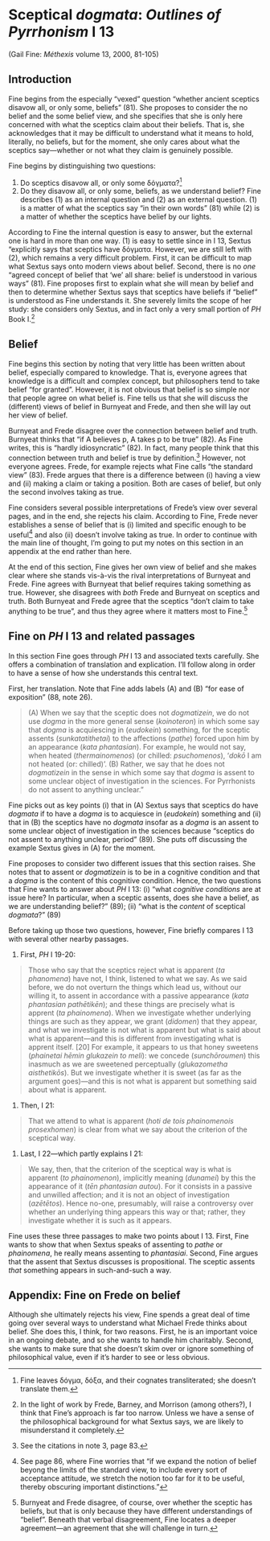 # Sceptical *dogmata*: *Outlines of Pyrrhonism* I 13
(Gail Fine: *Méthexis* volume 13, 2000, 81-105)

## Introduction

Fine begins from the especially “vexed” question “whether ancient sceptics disavow all, or only some, beliefs” (81). She proposes to consider the no belief and the some belief view, and she specifies that she is only here concerned with what the sceptics claim about their beliefs. That is, she acknowledges that it may be difficult to understand what it means to hold, literally, no beliefs, but for the moment, she only cares about what the sceptics say—whether or not what they claim is genuinely possible.

Fine begins by distinguishing two questions:
1. Do sceptics disavow all, or only some δόγματα?[^1]
1. Do they disavow all, or only some, beliefs, as we understand belief?
Fine describes (1) as an internal question and (2) as an external question. (1) is a matter of what the sceptics say “in their own words” (81) while (2) is a matter of whether the sceptics have belief by our lights.

According to Fine the internal question is easy to answer, but the external one is hard in more than one way. (1) is easy to settle since in I 13, Sextus “explicitly says that sceptics have δόγματα. However, we are still left with (2), which remains a very difficult problem. First, it can be difficult to map what Sextus says onto modern views about belief. Second, there is no *one* “agreed concept of belief that ‘we’ all share: belief is understood in various ways” (81). Fine proposes first to explain what she will mean by belief and then to determine whether Sextus says that sceptics have beliefs if “belief” is understood as Fine understands it. She severely limits the scope of her study: she considers only Sextus, and in fact only a very small portion of *PH* Book I.[^2]

## Belief

Fine begins this section by noting that very little has been written about belief, especially compared to knowledge. That is, everyone agrees that knowledge is a difficult and complex concept, but philosophers tend to take belief “for granted”. However, it is not obvious that belief is so simple nor that people agree on what belief is. Fine tells us that she will discuss the (different) views of belief in Burnyeat and Frede, and then she will lay out her view of belief.

Burnyeat and Frede disagree over the connection between belief and truth. Burnyeat thinks that “if A believes p, A takes p to be true” (82). As Fine writes, this is “hardly idiosyncratic” (82). In fact, many people think that this connection between truth and belief is true by definition.[^3] However, not everyone agrees. Frede, for example rejects what Fine calls “the standard view” (83). Frede argues that there is a difference between (i) having a view and (ii) making a claim or taking a position. Both are cases of belief, but only the second involves taking as true.

Fine considers several possible interpretations of Frede’s view over several pages, and in the end, she rejects his claim. According to Fine, Frede never establishes a sense of belief that is (i) limited and specific enough to be useful[^4] and also (ii) doesn’t involve taking as true. In order to continue with the main line of thought, I’m going to put my notes on this section in an appendix at the end rather than here.

At the end of this section, Fine gives her own view of belief and she makes clear where she stands vis-à-vis the rival interpretations of Burnyeat and Frede. Fine agrees with Burnyeat that belief requires taking something as true. However, she disagrees with *both* Frede and Burnyeat on sceptics and truth. Both Burnyeat and Frede agree that the sceptics “don’t claim to take anything to be true”, and thus they agree where it matters most to Fine.[^5]

## Fine on *PH* I 13 and related passages

In this section Fine goes through *PH* I 13 and associated texts carefully. She offers a combination of translation and explication. I’ll follow along in order to have a sense of how she understands this central text.

First, her translation. Note that Fine adds labels (A) and (B) “for ease of exposition” (88, note 26).

> (A) When we say that the sceptic does not *dogmatizein*, we do not use *dogma* in the more general sense (*koinoteron*) in which some say that *dogma* is acquiescing in (*eudokein*) something, for the sceptic assents (*sunkatatithetai*) to the affections (*pathe*) forced upon him by an appearance (*kata phantasian*). For example, he would not say, when heated (*thermainomenos*) (or chilled: *psuchomenos*), ‘*dokō* I am not heated (or: chilled)’. (B) Rather, we say that he does not *dogmatizein* in the sense in which some say that *dogma* is assent to some unclear object of investigation in the sciences. For Pyrrhonists do not assent to anything unclear.”

Fine picks out as key points (i) that in (A) Sextus says that sceptics do have *dogmata* if to have a *dogma* is to acquiesce in (*eudokein*) something and (ii) that in (B) the sceptics have no *dogmata* insofar as a *dogma* is an assent to some unclear object of investigation in the sciences because “sceptics do not assent to anything unclear, period” (89). She puts off discussing the example Sextus gives in (A) for the moment.

Fine proposes to consider two different issues that this section raises. She notes that to assent or *dogmatizein* is to be in a cognitive condition and that a *dogma* is the content of this cognitive condition. Hence, the two questions that Fine wants to answer about *PH* I 13: (i) “what *cognitive conditions* are at issue here? In particular, when a sceptic assents, does she have a belief, as we are understanding belief?” (89); (ii) “what is the *content* of sceptical *dogmata*?” (89)

Before taking up those two questions, however, Fine briefly compares I 13 with several other nearby passages.
1. First, *PH* I 19-20:
> Those who say that the sceptics reject what is apparent (*ta phanomena*) have not, I think, listened to what we say. As we said before, we do not overturn the things which lead us, without our willing it, to assent in accordance with a passive appearance (*kata phantasian pathētikēn*); and these things are precisely what is apprent (*ta phainomena*). When we investigate whether underlying things are such as they appear, we grant (*didomen*) that they appear, and what we investigate is not what is apparent but what is said about what is apparent—and this is different from investigating what is apprent itself. [20] For example, it appears to us that honey sweetens (*phainetai hēmin glukazein to meli*): we concede (*sunchōroumen*) this inasmuch as we are sweetened perceptually (*glukazometha aisthetikōs*). But we investigate whether it is sweet (as far as the argument goes)—and this is not what is apparent but something said about what is apparent.
1. Then, I 21:
> That we attend to what is apparent (*hoti de tois phainomenois prosexhomen*) is clear from what we say about the criterion of the sceptical way.
1. Last, I 22—which partly explains I 21:
> We say, then, that the criterion of the sceptical way is what is apparent (*to phainomenon*), implicitly meaning (*dunamei*) by this the appearance of it (*tēn phantasian autou*). For it consists in a passive and unwilled affection; and it is not an object of investigation (*azētētos*). Hence no-one, presumably, will raise a controversy over whether an underlying thing appears this way or that; rather, they investigate whether it is such as it appears.

Fine uses these three passages to make two points about I 13. First, Fine wants to show that when Sextus speaks of assenting to *pathe* or *phainomena*, he really means assenting to *phantasiai*. Second, Fine argues that the assent that Sextus discusses is propositional. The sceptic assents *that* something appears in such-and-such a way.

## Appendix: Fine on Frede on belief

Although she ultimately rejects his view, Fine spends a great deal of time going over several ways to understand what Michael Frede thinks about belief. She does this, I think, for two reasons. First, he is an important voice in an ongoing debate, and so she wants to handle him charitably. Second, she wants to make sure that she doesn’t skim over or ignore something of philosophical value, even if it’s harder to see or less obvious.

[^1]: Fine leaves δόγμα, δόξα, and their cognates transliterated; she doesn’t translate them.

[^2]: In the light of work by Frede, Barney, and Morrison (among others?), I think that Fine’s approach is far too narrow. Unless we have a sense of the philosophical background for what Sextus says, we are likely to misunderstand it completely.

[^3]: See the citations in note 3, page 83.

[^4]: See page 86, where Fine worries that “if we expand the notion of belief beyong the limits of the standard view, to include every sort of acceptance attitude, we stretch the notion too far for it to be useful, thereby obscuring important distinctions.”

[^5]: Burnyeat and Frede disagree, of course, over whether the sceptic has beliefs, but that is only because they have different understandings of “belief”. Beneath that verbal disagreement, Fine locates a deeper agreement—an agreement that she will challenge in turn.
